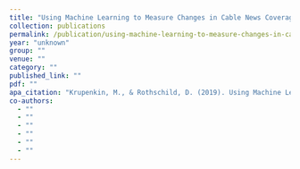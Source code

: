 ```yaml
---
title: "Using Machine Learning to Measure Changes in Cable News Coverage of Immigration (2014-2019)"
collection: publications
permalink: /publication/using-machine-learning-to-measure-changes-in-cable-news-coverage-of-immigration-
year: "unknown"
group: ""
venue: ""
category: ""
published_link: ""
pdf: ""
apa_citation: "Krupenkin, M., & Rothschild, D. (2019). Using Machine Learning to Measure Changes in Cable News Coverage of Immigration (2014-2019). Computation+ Journalism 2020, 20-21."
co-authors:
  - ""
  - ""
  - ""
  - ""
  - ""
  - ""
---
```

